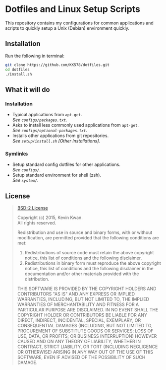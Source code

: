 # Dotfiles and Linux Setup Scripts

This repository contains my configurations for common applications and scripts to quickly setup
a Unix (Debian) environment quickly.



## Installation

Run the following in terminal:

```sh
git clone https://github.com/KK578/dotfiles.git
cd dotfiles
./install.sh
```



## What it will do

### Installation

 - Typical applications from `apt-get`.  
    *See `configs/packages.txt`.*
 - Asks to install less commonly used applications from `apt-get`.  
    *See `configs/optional-packages.txt`.*
 - Installs other applications from git repositories.  
    *See `setup/install.sh` [Other Installations].*

### Symlinks

 - Setup standard config dotfiles for other applications.  
    *See `configs/`*.
 - Setup standard environment for shell (zsh).  
    *See `system/`*.



## License

> [BSD-2 License](http://opensource.org/licenses/bsd-license.php)
>
> Copyright (c) 2015, Kevin Kwan.  
> All rights reserved.
>
> Redistribution and use in source and binary forms, with or without modification, are permitted
> provided that the following conditions are met:
>
> 1. Redistributions of source code must retain the above copyright notice, this list of
>    conditions and the following disclaimer.
> 2. Redistributions in binary form must reproduce the above copyright notice, this list of
>    conditions and the following disclaimer in the documentation and/or other materials provided
>    with the distribution.
>
> THIS SOFTWARE IS PROVIDED BY THE COPYRIGHT HOLDERS AND CONTRIBUTORS "AS IS" AND ANY EXPRESS OR
> IMPLIED WARRANTIES, INCLUDING, BUT NOT LIMITED TO, THE IMPLIED WARRANTIES OF MERCHANTABILITY AND
> FITNESS FOR A PARTICULAR PURPOSE ARE DISCLAIMED.
> IN NO EVENT SHALL THE COPYRIGHT HOLDER OR CONTRIBUTORS BE LIABLE FOR ANY DIRECT, INDIRECT,
> INCIDENTAL, SPECIAL, EXEMPLARY, OR CONSEQUENTIAL DAMAGES (INCLUDING, BUT NOT LIMITED TO,
> PROCUREMENT OF SUBSTITUTE GOODS OR SERVICES; LOSS OF USE, DATA, OR PROFITS; OR BUSINESS
> INTERRUPTION) HOWEVER CAUSED AND ON ANY THEORY OF LIABILITY, WHETHER IN CONTRACT, STRICT 
> LIABILITY, OR TORT (INCLUDING NEGLIGENCE OR OTHERWISE) ARISING IN ANY WAY OUT OF THE USE
> OF THIS SOFTWARE, EVEN IF ADVISED OF THE POSSIBILITY OF SUCH DAMAGE.
